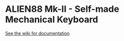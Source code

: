 # ALIEN88 Mk-II -  Self-made Mechanical Keyboard 


[See the wiki for documentation](https://github.com/hanachi-ap/alien88mk2/wiki)
